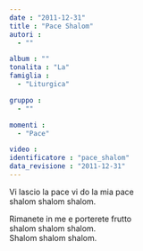```yaml
---
date : "2011-12-31"
title : "Pace Shalom"
autori : 
  - ""

album : ""
tonalita : "La"
famiglia : 
  - "Liturgica"

gruppo : 
  - ""

momenti : 
  - "Pace"

video : 
identificatore : "pace_shalom"
data_revisione : "2011-12-31"
---
```

  
  
Vi lascio la pace vi do la mia pace  
shalom shalom shalom.  
  
  
Rimanete in me e porterete frutto  
shalom shalom shalom.  
Shalom shalom shalom.  
  
  
  

